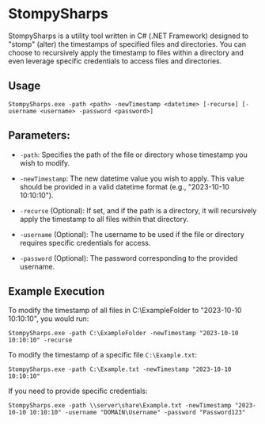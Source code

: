 # StompySharps
StompySharps is a utility tool written in C# (.NET Framework) designed to "stomp" (alter) the timestamps of specified files and directories. You can choose to recursively apply the timestamp to files within a directory and even leverage specific credentials to access files and directories.

## Usage
```
StompySharps.exe -path <path> -newTimestamp <datetime> [-recurse] [-username <username> -password <password>]
```

## Parameters:

- `-path`: Specifies the path of the file or directory whose timestamp you wish to modify.

- `-newTimestamp`: The new datetime value you wish to apply. This value should be provided in a valid datetime format (e.g., "2023-10-10 10:10:10").

- `-recurse` (Optional): If set, and if the path is a directory, it will recursively apply the timestamp to all files within that directory.

- `-username` (Optional): The username to be used if the file or directory requires specific credentials for access.

- `-password` (Optional): The password corresponding to the provided username.

## Example Execution

To modify the timestamp of all files in C:\ExampleFolder to "2023-10-10 10:10:10", you would run:
```
StompySharps.exe -path C:\ExampleFolder -newTimestamp "2023-10-10 10:10:10" -recurse
```

To modify the timestamp of a specific file `C:\Example.txt`:
```
StompySharps.exe -path C:\Example.txt -newTimestamp "2023-10-10 10:10:10"
```

If you need to provide specific credentials:
```
StompySharps.exe -path \\server\share\Example.txt -newTimestamp "2023-10-10 10:10:10" -username "DOMAIN\Username" -password "Password123"
```
